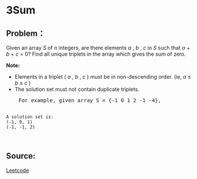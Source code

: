 # 3Sum

## Problem：

<div class="question-content">
 <p>
 </p>
 <p>
  Given an array
  <i>
   S
  </i>
  of
  <i>
   n
  </i>
  integers, are there elements
  <i>
   a
  </i>
  ,
  <i>
   b
  </i>
  ,
  <i>
   c
  </i>
  in
  <i>
   S
  </i>
  such that
  <i>
   a
  </i>
  +
  <i>
   b
  </i>
  +
  <i>
   c
  </i>
  = 0? Find all unique triplets in the array which gives the sum of zero.
 </p>
 <p>
  <b>
   Note:
  </b>
  <br/>
 </p>
 <ul>
  <li>
   Elements in a triplet (
   <i>
    a
   </i>
   ,
   <i>
    b
   </i>
   ,
   <i>
    c
   </i>
   ) must be in non-descending order. (ie,
   <i>
    a
   </i>
   ≤
   <i>
    b
   </i>
   ≤
   <i>
    c
   </i>
   )
  </li>
  <li>
   The solution set must not contain duplicate triplets.
  </li>
 </ul>
 <pre>
    For example, given array S = {-1 0 1 2 -1 -4},

    A solution set is:
    (-1, 0, 1)
    (-1, -1, 2)
</pre>
</div>


## Source:
[Leetcode](https://leetcode.com/problems/3sum/)
